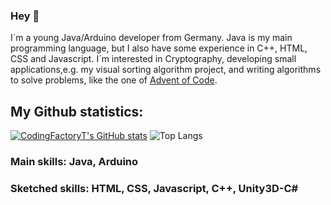 ### Hey 👋

I´m a young Java/Arduino developer from Germany. Java is my main programming language, but I also have some experience in C++, HTML, CSS and Javascript. I´m interested in Cryptography, developing small applications,e.g. my visual sorting algorithm project, and writing algorithms to solve problems, like the one of [Advent of Code](https://adventofcode.com).

## My Github statistics:
[![CodingFactoryT's GitHub stats](https://github-readme-stats.vercel.app/api?username=CodingFactoryT&theme=tokyonight)](https://github.com/CodingFactoryT/github-readme-stats)
![Top Langs](https://github-readme-stats.vercel.app/api/top-langs/?username=CodingFactoryT&theme=tokyonight)

### Main skills: Java, Arduino
### Sketched skills: HTML, CSS, Javascript, C++, Unity3D-C#
